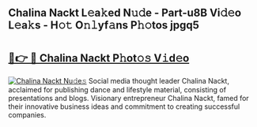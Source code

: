## Chalina Nackt L𝚎a𝚔ed N𝚞𝚍e - Part-u8B Vi𝚍𝚎o L𝚎a𝚔s - H𝚘𝚝 O𝚗𝚕yf𝚊ns P𝚑𝚘tos jpgq5

# <h2><a href="http://kff4r6i.oniu.top/?m=Chalina+Nackt">🔗👉 🔴 Chalina Nackt P𝚑ot𝚘𝚜 V𝚒d𝚎o</a></h2>

[![Chalina Nackt Nu𝚍e𝚜](https://i.imgur.com/0qMVB7G.gif)](http://kff4r6i.oniu.top/?m=Chalina+Nackt)
Social media thought leader Chalina Nackt, acclaimed for publishing dance and lifestyle material, consisting of presentations and blogs. Visionary entrepreneur Chalina Nackt, famed for their innovative business ideas and commitment to creating successful companies.  
